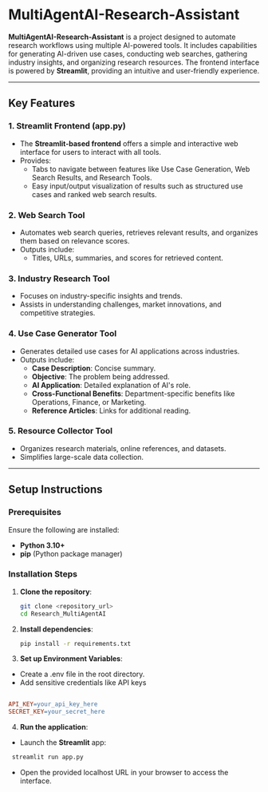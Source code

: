 
# MultiAgentAI-Research-Assistant

**MultiAgentAI-Research-Assistant** is a project designed to automate research workflows using multiple AI-powered tools. It includes capabilities for generating AI-driven use cases, conducting web searches, gathering industry insights, and organizing research resources. The frontend interface is powered by **Streamlit**, providing an intuitive and user-friendly experience.

---

## Key Features
### 1. **Streamlit Frontend (app.py)**
   - The **Streamlit-based frontend** offers a simple and interactive web interface for users to interact with all tools.
   - Provides:
     - Tabs to navigate between features like Use Case Generation, Web Search Results, and Research Tools.
     - Easy input/output visualization of results such as structured use cases and ranked web search results.

### 2. **Web Search Tool**
   - Automates web search queries, retrieves relevant results, and organizes them based on relevance scores.
   - Outputs include:
     - Titles, URLs, summaries, and scores for retrieved content.

### 3. **Industry Research Tool**
   - Focuses on industry-specific insights and trends.
   - Assists in understanding challenges, market innovations, and competitive strategies.

### 4. **Use Case Generator Tool**
   - Generates detailed use cases for AI applications across industries.
   - Outputs include:
     - **Case Description**: Concise summary.
     - **Objective**: The problem being addressed.
     - **AI Application**: Detailed explanation of AI's role.
     - **Cross-Functional Benefits**: Department-specific benefits like Operations, Finance, or Marketing.
     - **Reference Articles**: Links for additional reading.

### 5. **Resource Collector Tool**
   - Organizes research materials, online references, and datasets.
   - Simplifies large-scale data collection.

---

## Setup Instructions
### Prerequisites
Ensure the following are installed:
- **Python 3.10+**
- **pip** (Python package manager)

### Installation Steps
1. **Clone the repository**:
   ```bash
   git clone <repository_url>
   cd Research_MultiAgentAI
   ```
2. **Install dependencies**:
    ```bash
    pip install -r requirements.txt
    ```
3. **Set up Environment Variables**:
  - Create a .env file in the root directory.
  - Add sensitive credentials like API keys
   ```makefile
   
   API_KEY=your_api_key_here
   SECRET_KEY=your_secret_here
   ```
4. **Run the application**:
  - Launch the **Streamlit** app:
  ```bash
   streamlit run app.py
  ```
  - Open the provided localhost URL in your browser to access the interface.
